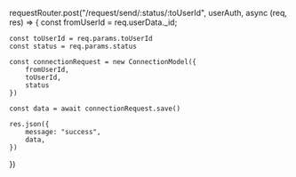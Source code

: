 requestRouter.post("/request/send/:status/:toUserId", userAuth, async (req, res) => {
    const fromUserId = req.userData._id;

    const toUserId = req.params.toUserId
    const status = req.params.status

    const connectionRequest = new ConnectionModel({
        fromUserId,
        toUserId,
        status
    })

    const data = await connectionRequest.save() 

    res.json({
        message: "success",
        data,
    })
})
